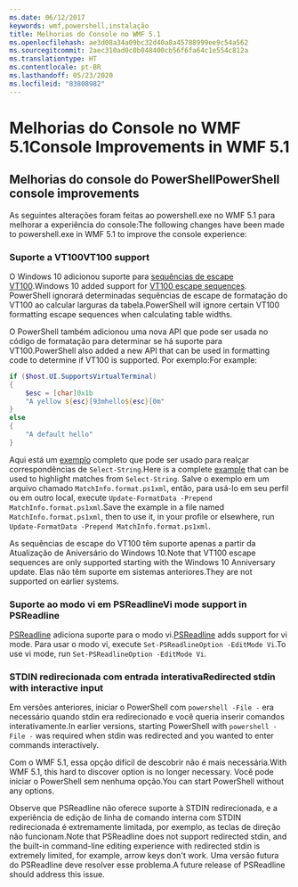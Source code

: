 ```yaml
---
ms.date: 06/12/2017
keywords: wmf,powershell,instalação
title: Melhorias do Console no WMF 5.1
ms.openlocfilehash: ae3d08a34a09bc32d40a8a45788999ee9c54a562
ms.sourcegitcommit: 2aec310ad0c0b048400cb56f6fa64c1e554c812a
ms.translationtype: HT
ms.contentlocale: pt-BR
ms.lasthandoff: 05/23/2020
ms.locfileid: "83808982"
---
```

# <a name="console-improvements-in-wmf-51"></a><span data-ttu-id="c892b-103">Melhorias do Console no WMF 5.1</span><span class="sxs-lookup"><span data-stu-id="c892b-103">Console Improvements in WMF 5.1</span></span>

## <a name="powershell-console-improvements"></a><span data-ttu-id="c892b-104">Melhorias do console do PowerShell</span><span class="sxs-lookup"><span data-stu-id="c892b-104">PowerShell console improvements</span></span>

<span data-ttu-id="c892b-105">As seguintes alterações foram feitas ao powershell.exe no WMF 5.1 para melhorar a experiência do console:</span><span class="sxs-lookup"><span data-stu-id="c892b-105">The following changes have been made to powershell.exe in WMF 5.1 to improve the console experience:</span></span>

### <a name="vt100-support"></a><span data-ttu-id="c892b-106">Suporte a VT100</span><span class="sxs-lookup"><span data-stu-id="c892b-106">VT100 support</span></span>

<span data-ttu-id="c892b-107">O Windows 10 adicionou suporte para [sequências de escape VT100](/windows/console/console-virtual-terminal-sequences).</span><span class="sxs-lookup"><span data-stu-id="c892b-107">Windows 10 added support for [VT100 escape sequences](/windows/console/console-virtual-terminal-sequences).</span></span>
<span data-ttu-id="c892b-108">PowerShell ignorará determinadas sequências de escape de formatação do VT100 ao calcular larguras da tabela.</span><span class="sxs-lookup"><span data-stu-id="c892b-108">PowerShell will ignore certain VT100 formatting escape sequences when calculating table widths.</span></span>

<span data-ttu-id="c892b-109">O PowerShell também adicionou uma nova API que pode ser usada no código de formatação para determinar se há suporte para VT100.</span><span class="sxs-lookup"><span data-stu-id="c892b-109">PowerShell also added a new API that can be used in formatting code to determine if VT100 is supported.</span></span> <span data-ttu-id="c892b-110">Por exemplo:</span><span class="sxs-lookup"><span data-stu-id="c892b-110">For example:</span></span>

```powershell
if ($host.UI.SupportsVirtualTerminal)
{
    $esc = [char]0x1b
    "A yellow ${esc}[93mhello${esc}[0m"
}
else
{
    "A default hello"
}
```

<span data-ttu-id="c892b-111">Aqui está um [exemplo](https://gist.github.com/lzybkr/dcb973dccd54900b67783c48083c28f7) completo que pode ser usado para realçar correspondências de `Select-String`.</span><span class="sxs-lookup"><span data-stu-id="c892b-111">Here is a complete [example](https://gist.github.com/lzybkr/dcb973dccd54900b67783c48083c28f7) that can be used to highlight matches from `Select-String`.</span></span> <span data-ttu-id="c892b-112">Salve o exemplo em um arquivo chamado `MatchInfo.format.ps1xml`, então, para usá-lo em seu perfil ou em outro local, execute `Update-FormatData -Prepend MatchInfo.format.ps1xml`.</span><span class="sxs-lookup"><span data-stu-id="c892b-112">Save the example in a file named `MatchInfo.format.ps1xml`, then to use it, in your profile or elsewhere, run `Update-FormatData -Prepend MatchInfo.format.ps1xml`.</span></span>

<span data-ttu-id="c892b-113">As sequências de escape do VT100 têm suporte apenas a partir da Atualização de Aniversário do Windows 10.</span><span class="sxs-lookup"><span data-stu-id="c892b-113">Note that VT100 escape sequences are only supported starting with the Windows 10 Anniversary update.</span></span>
<span data-ttu-id="c892b-114">Elas não têm suporte em sistemas anteriores.</span><span class="sxs-lookup"><span data-stu-id="c892b-114">They are not supported on earlier systems.</span></span>

### <a name="vi-mode-support-in-psreadline"></a><span data-ttu-id="c892b-115">Suporte ao modo vi em PSReadline</span><span class="sxs-lookup"><span data-stu-id="c892b-115">Vi mode support in PSReadline</span></span>

<span data-ttu-id="c892b-116">[PSReadline](https://github.com/PowerShell/PSReadLine) adiciona suporte para o modo vi.</span><span class="sxs-lookup"><span data-stu-id="c892b-116">[PSReadline](https://github.com/PowerShell/PSReadLine) adds support for vi mode.</span></span> <span data-ttu-id="c892b-117">Para usar o modo vi, execute `Set-PSReadlineOption -EditMode Vi`.</span><span class="sxs-lookup"><span data-stu-id="c892b-117">To use vi mode, run `Set-PSReadlineOption -EditMode Vi`.</span></span>

### <a name="redirected-stdin-with-interactive-input"></a><span data-ttu-id="c892b-118">STDIN redirecionada com entrada interativa</span><span class="sxs-lookup"><span data-stu-id="c892b-118">Redirected stdin with interactive input</span></span>

<span data-ttu-id="c892b-119">Em versões anteriores, iniciar o PowerShell com `powershell -File -` era necessário quando stdin era redirecionado e você queria inserir comandos interativamente.</span><span class="sxs-lookup"><span data-stu-id="c892b-119">In earlier versions, starting PowerShell with `powershell -File -` was required when stdin was redirected and you wanted to enter commands interactively.</span></span>

<span data-ttu-id="c892b-120">Com o WMF 5.1, essa opção difícil de descobrir não é mais necessária.</span><span class="sxs-lookup"><span data-stu-id="c892b-120">With WMF 5.1, this hard to discover option is no longer necessary.</span></span> <span data-ttu-id="c892b-121">Você pode iniciar o PowerShell sem nenhuma opção.</span><span class="sxs-lookup"><span data-stu-id="c892b-121">You can start PowerShell without any options.</span></span>

<span data-ttu-id="c892b-122">Observe que PSReadline não oferece suporte à STDIN redirecionada, e a experiência de edição de linha de comando interna com STDIN redirecionada é extremamente limitada, por exemplo, as teclas de direção não funcionam.</span><span class="sxs-lookup"><span data-stu-id="c892b-122">Note that PSReadline does not support redirected stdin, and the built-in command-line editing experience with redirected stdin is extremely limited, for example, arrow keys don't work.</span></span> <span data-ttu-id="c892b-123">Uma versão futura do PSReadline deve resolver esse problema.</span><span class="sxs-lookup"><span data-stu-id="c892b-123">A future release of PSReadline should address this issue.</span></span>
